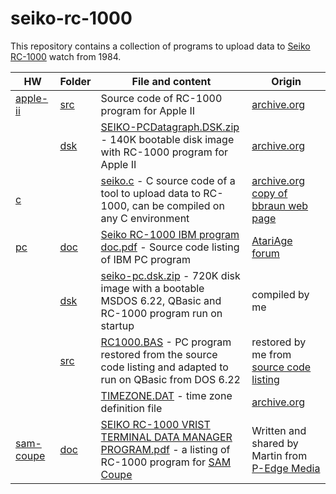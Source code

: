 # seiko-rc-1000
This repository contains a collection of programs to upload data to [Seiko RC-1000]() watch from 1984.

|HW|Folder|File and content|Origin|
|---|----|---|---|
|[apple-ii](./apple-ii)|[src](./apple-ii/src) |Source code of RC-1000 program for Apple II|[archive.org](https://archive.org/details/SeikoPcdatagraph)|
||[dsk](./apple-ii/dsk)|[SEIKO-PCDatagraph.DSK.zip](./apple-ii/dsk/SEIKO-PCDatagraph.DSK.zip) - 140K bootable disk image with RC-1000 program for Apple II|[archive.org](https://archive.org/details/SeikoPcdatagraph)|
|[c](./c)||[seiko.c](./c/seiko.c) - C source code of a tool to upload data to RC-1000, can be compiled on any C environment|[archive.org copy of bbraun web page](https://web.archive.org/web/20200922180046/http://synack.net/~bbraun/rc1000/)
|[pc](./pc)|[doc](./pc/doc)|[Seiko RC-1000 IBM program doc.pdf](./pc/doc/Seiko%20RC-1000%20IBM%20program%20doc.pdf) - Source code listing of IBM PC program|[AtariAge forum](https://forums.atariage.com/blogs/entry/12192-seiko-rc-1000-watch-terminal/)|
||[dsk](./pc/dsk)|[seiko-pc.dsk.zip](./pc/dsk/seiko-pc.dsk.zip) - 720K disk image with a bootable MSDOS 6.22, QBasic and RC-1000 program run on startup|compiled by me|
||[src](./pc/src)|[RC1000.BAS](./pc/src/RC1000.BAS) - PC program restored from the source code listing and adapted to run on QBasic from DOS 6.22|restored by me from [source code listing](./pc/doc/Seiko%20RC-1000%20IBM%20program%20doc.pdf)|
|||[TIMEZONE.DAT](./pc/src/TIMEZONE.DAT) - time zone definition file|[archive.org](https://archive.org/details/SeikoPcdatagraph)|
|[sam-coupe](./sam-coupe)|[doc](./sam-coupe/doc)|[SEIKO RC-1000 VRIST TERMINAL DATA MANAGER PROGRAM.pdf](./sam-coupe/doc/SEIKO%20RC-1000%20VRIST%20TERMINAL%20DATA%20MANAGER%20PROGRAM.pdf) - a listing of RC-1000 program for [SAM Coupe](https://en.wikipedia.org/wiki/SAM_Coup%C3%A9)|Written and shared by Martin from [P-Edge Media](https://www.p-edge.nl/eng)|

